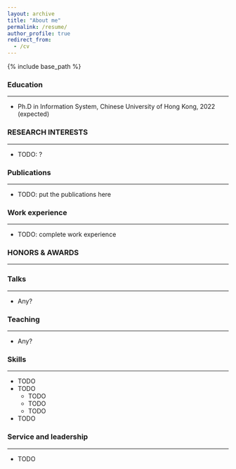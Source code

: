 ```yaml
---
layout: archive
title: "About me"
permalink: /resume/
author_profile: true
redirect_from:
  - /cv
---
```


{% include base_path %}

### Education

--- 

* Ph.D in Information System, Chinese University of Hong Kong, 2022 (expected)

### RESEARCH INTERESTS

--- 

* TODO: ?


### Publications

---

* TODO: put the publications here 


### Work experience

--- 

* TODO: complete work experience

 
### HONORS & AWARDS

--- 

### Talks

--- 

* Any?
  
### Teaching

--- 

* Any?

 
### Skills

--- 

* TODO
* TODO
  * TODO
  * TODO
  * TODO
* TODO

### Service and leadership

--- 

* TODO
